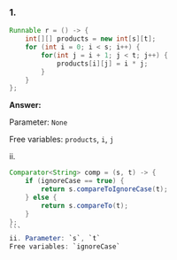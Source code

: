 ### 1. 
```Java
Runnable r = () -> {
    int[][] products = new int[s][t];
    for (int i = 0; i < s; i++) {
        for(int j = i + 1; j < t; j++) {
            products[i][j] = i * j;
        }
    }
};
```
**Answer:**

Parameter: `None`

Free variables: `products`, `i`, `j`

ii. 

````java
Comparator<String> comp = (s, t) -> {
    if (ignoreCase == true) {
        return s.compareToIgnoreCase(t);
    } else {
        return s.compareTo(t);
    }
};
```
ii. Parameter: `s`, `t`
Free variables: `ignoreCase`
